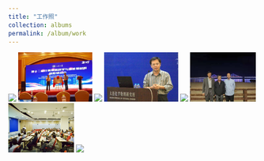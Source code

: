 ```yaml
---
title: "工作照"
collection: albums
permalink: /album/work
---
```

<a href="_MG_5742.jpg"><img src="../keli_photo/work/_MG_5742.jpg" height="100"></a>
<a href="微信图片_20220323131413.jpg"><img src="../keli_photo/work/微信图片_20220323131413.jpg" height="100"></a>
<a href="WeChat Image_20220323141315.jpg"><img src="../keli_photo/work/WeChat Image_20220323141315.jpg" height="100"></a>
<a href="韩克利.jpg"><img src="../keli_photo/work/韩克利.jpg" height="100"></a>
<a href="IMG_2912.JPG"><img src="../keli_photo/work/IMG_2912.JPG" height="100"></a>
<a href="7ba0b3ba9cdccb925b34cb0595cf75c4.temp.jpg"><img src="../keli_photo/work/7ba0b3ba9cdccb925b34cb0595cf75c4.temp.jpg" height="100"></a>
<a href="会议现场.jpg"><img src="../keli_photo/work/会议现场.jpg" height="100"></a>
<a href="WeChat Image_20220323135013.jpg"><img src="../keli_photo/work/WeChat Image_20220323135013.jpg" height="100"></a>
